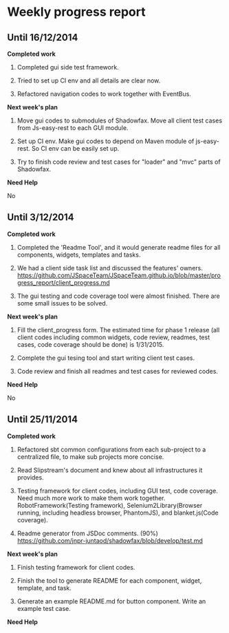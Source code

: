 Weekly progress report
======================

 Until 16/12/2014
-----------------------

**Completed work**

1. Completed gui side test framework.

2. Tried to set up CI env and all details are clear now.

3. Refactored navigation codes to work together with EventBus.

**Next week's plan**

1. Move gui codes to submodules of Shadowfax. Move all client test cases from Js-easy-rest to each GUI module.

2. Set up CI env. Make gui codes to depend on Maven module of js-easy-rest. So CI env can be easily set up.

3. Try to finish code review and test cases for "loader" and "mvc" parts of Shadowfax.

**Need Help**

No

 Until 3/12/2014
-----------------------

**Completed work**

1. Completed the 'Readme Tool', and it would generate readme files for all components, widgets, templates and tasks.

2. We had a client side task list and discussed the features' owners. https://github.com/JSpaceTeam/JSpaceTeam.github.io/blob/master/progress_report/client_progress.md

3. The gui testing and code coverage tool were almost finished. There are some small issues to be solved.

**Next week's plan**

1. Fill the client_progress form. The estimated time for phase 1 release (all client codes including common widgets, code review, readmes, test cases, code coverage should be done) is 1/31/2015.

2. Complete the gui tesing tool and start writing client test cases. 

3. Code review and finish all readmes and test cases for reviewed codes. 

**Need Help**

No

 Until 25/11/2014
-----------------------

**Completed work**

1. Refactored sbt common configurations from each sub-project to a centralized file, to make sub projects more concise.

2. Read Slipstream's document and knew about all infrastructures it provides.

3. Testing framework for client codes, including GUI test, code coverage. Need much more work to make them work together.
   RobotFramework(Testing framework), Selenium2Library(Browser running, including headless browser, PhantomJS), and blanket.js(Code coverage). 
4. Readme generator from JSDoc comments. (90%) https://github.com/jnpr-juntaod/shadowfax/blob/develop/test.md


**Next week's plan**

1. Finish testing framework for client codes.

2. Finish the tool to generate README for each component, widget, template, and task. 

3. Generate an example README.md for button component. Write an example test case.


**Need Help**

